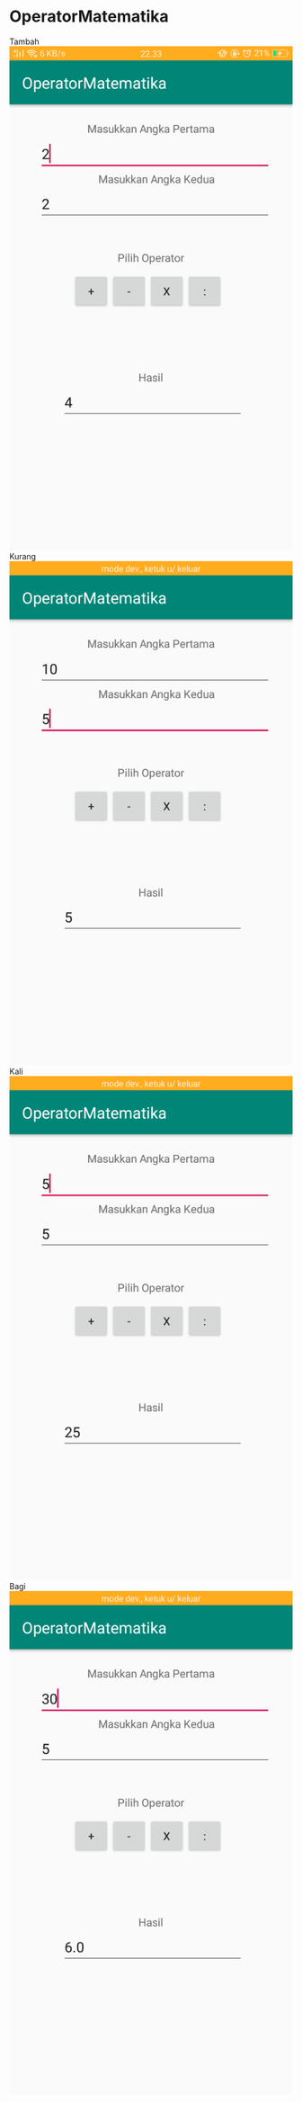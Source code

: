 # OperatorMatematika
Tambah
![alt text](https://github.com/ClarissaSanindita/OperatorMatematika/blob/master/1.png)
Kurang
![alt text](https://github.com/ClarissaSanindita/OperatorMatematika/blob/master/2.png)
Kali
![alt text](https://github.com/ClarissaSanindita/OperatorMatematika/blob/master/3.png)
Bagi
![alt text](https://github.com/ClarissaSanindita/OperatorMatematika/blob/master/4.png)
